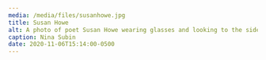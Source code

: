 ```yaml
---
media: /media/files/susanhowe.jpg
title: Susan Howe
alt: A photo of poet Susan Howe wearing glasses and looking to the side.
caption: Nina Subin
date: 2020-11-06T15:14:00-0500
---
```

